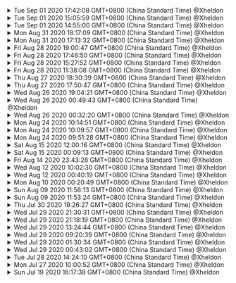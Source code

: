
<details>
<summary>
Tue Sep 01 2020 17:42:08 GMT+0800 (China Standard Time) @Xheldon

</summary>

view:
 M src/decoration.js
 M src/viewdesc.js

</details>

<details>
<summary>
Tue Sep 01 2020 15:05:59 GMT+0800 (China Standard Time) @Xheldon

</summary>

website:
 M pages/examples/index.html
 M src/collab/client/collab.js

</details>

<details>
<summary>
Tue Sep 01 2020 14:55:00 GMT+0800 (China Standard Time) @Xheldon

</summary>

website:
 M example/track/index.html
 M example/track/index.js
 M pages/examples/track/index.md
 M public/css/site.css

</details>

<details>
<summary>
Mon Aug 31 2020 18:17:09 GMT+0800 (China Standard Time) @Xheldon

</summary>

website:
 M example/footnote/index.html
 M example/footnote/index.js
 M pages/examples/footnote/index.md
 M pages/examples/lint/index.md

</details>

<details>
<summary>
Mon Aug 31 2020 17:13:32 GMT+0800 (China Standard Time) @Xheldon

</summary>

website:
 M example/lint/index.html
 M example/lint/index.js
 M pages/examples/lint/index.md

</details>

<details>
<summary>
Fri Aug 28 2020 19:00:47 GMT+0800 (China Standard Time) @Xheldon

</summary>

website:
 M pages/examples/codemirror/index.md
 M pages/examples/dino/index.md
 M pages/examples/markdown/index.md
 M pages/examples/menu/index.md
 M pages/examples/schema/index.md
 M pages/examples/tooltip/index.md
 M pages/examples/upload/index.md

</details>

<details>
<summary>
Fri Aug 28 2020 17:46:50 GMT+0800 (China Standard Time) @Xheldon

</summary>

website:
 M example/codemirror/index.html
 M example/codemirror/index.js
 M pages/examples/codemirror/index.md

</details>

<details>
<summary>
Fri Aug 28 2020 15:27:52 GMT+0800 (China Standard Time) @Xheldon

</summary>

website:
 M example/menu/index.html
 M example/menu/index.js
 M pages/examples/menu/index.md

</details>

<details>
<summary>
Fri Aug 28 2020 11:38:08 GMT+0800 (China Standard Time) @Xheldon

</summary>

website:
 M example/schema/index.js
 M pages/examples/schema/index.md

</details>

<details>
<summary>
Thu Aug 27 2020 18:30:39 GMT+0800 (China Standard Time) @Xheldon

</summary>

website:
 M pages/examples/schema/index.md
?? package-lock.json

</details>

<details>
<summary>
Thu Aug 27 2020 17:50:47 GMT+0800 (China Standard Time) @Xheldon

</summary>

view:
 M src/decoration.js
 M src/index.js

website:
?? package-lock.json

</details>

<details>
<summary>
Wed Aug 26 2020 19:04:21 GMT+0800 (China Standard Time) @Xheldon

</summary>

view:
 M src/index.js

website:
?? package-lock.json

</details>

<details>
<summary>
Wed Aug 26 2020 00:49:43 GMT+0800 (China Standard Time) @Xheldon

</summary>

website:
 M pages/examples/schema/index.md

</details>

<details>
<summary>
Wed Aug 26 2020 00:32:20 GMT+0800 (China Standard Time) @Xheldon

</summary>

website:
 M src/build/ref.js

</details>

<details>
<summary>
Mon Aug 24 2020 10:14:51 GMT+0800 (China Standard Time) @Xheldon

</summary>

website:
 M package.json

</details>

<details>
<summary>
Mon Aug 24 2020 10:09:57 GMT+0800 (China Standard Time) @Xheldon

</summary>

website:
M  bin/build-example.js
M  bin/build-library.js
M  pages/index.html
M  public/css/site.css
A  public/logos/atypon.svg

</details>

<details>
<summary>
Mon Aug 24 2020 09:51:28 GMT+0800 (China Standard Time) @Xheldon

</summary>

website:
 M example/upload/index.html
 M example/upload/index.js
 M pages/examples/upload/index.md

</details>

<details>
<summary>
Sat Aug 15 2020 12:00:16 GMT+0800 (China Standard Time) @Xheldon

</summary>

website:
 M bin/build-example.js
 M package.json

</details>

<details>
<summary>
Sat Aug 15 2020 00:09:13 GMT+0800 (China Standard Time) @Xheldon

</summary>

website:
 M example/tooltip/index.html
 M example/tooltip/index.js
 M pages/examples/tooltip/index.md

</details>

<details>
<summary>
Fri Aug 14 2020 23:43:28 GMT+0800 (China Standard Time) @Xheldon

</summary>

menu:
 M src/menu.js

website:
 M example/basic/index.js
 M example/dino/index.js
 M example/markdown/index.html
 M pages/examples/dino/index.md
 M pages/examples/markdown/index.md

</details>

<details>
<summary>
Wed Aug 12 2020 10:02:30 GMT+0800 (China Standard Time) @Xheldon

</summary>

view:
 M src/README.md
 M src/decoration.js

website:
 M example/basic/index.html
 M example/dino/index.html
 M pages/examples/basic/index.md
 M pages/examples/dino/index.md
 M src/build/buildfile.js

</details>

<details>
<summary>
Wed Aug 12 2020 00:40:19 GMT+0800 (China Standard Time) @Xheldon

</summary>

state:
 M src/plugin.js
 M src/selection.js

website:
 M public/css/site.css

</details>

<details>
<summary>
Mon Aug 10 2020 00:20:49 GMT+0800 (China Standard Time) @Xheldon

</summary>

website:
 M pages/index.html

</details>

<details>
<summary>
Sun Aug 09 2020 11:56:13 GMT+0800 (China Standard Time) @Xheldon

</summary>

website:
 M pages/docs/ref/index.html

</details>

<details>
<summary>
Sun Aug 09 2020 11:53:24 GMT+0800 (China Standard Time) @Xheldon

</summary>

state:
 M src/selection.js

website:
 M pages/docs/ref/index.html
 M pages/index.html
 M public/css/site.css
 M src/build/ref.js
 M templates/head.html

</details>

<details>
<summary>
Thu Jul 30 2020 19:26:27 GMT+0800 (China Standard Time) @Xheldon

</summary>

state:
 M src/plugin.js
 M src/state.js

website:
 M public/css/site.css

</details>

<details>
<summary>
Wed Jul 29 2020 21:30:31 GMT+0800 (China Standard Time) @Xheldon

</summary>

website:
 M public/css/site.css
 M templates/foot.html

</details>

<details>
<summary>
Wed Jul 29 2020 21:18:19 GMT+0800 (China Standard Time) @Xheldon

</summary>

website:
 M public/css/site.css

</details>

<details>
<summary>
Wed Jul 29 2020 13:24:44 GMT+0800 (China Standard Time) @Xheldon

</summary>

website:
 M public/css/site.css
 M templates/head.html

</details>

<details>
<summary>
Wed Jul 29 2020 09:20:39 GMT+0800 (China Standard Time) @Xheldon

</summary>

state:
 M src/README.md
 M src/state.js

website:
 M markdown/ref_intro.md
 M src/build/ref.js

</details>

<details>
<summary>
Wed Jul 29 2020 01:30:34 GMT+0800 (China Standard Time) @Xheldon

</summary>

website:
 M pages/docs/index.html
 M src/build/templates.js
 M templates/head.html

</details>

<details>
<summary>
Wed Jul 29 2020 00:43:02 GMT+0800 (China Standard Time) @Xheldon

</summary>

website:
 M pages/examples/index.html
 M pages/index.html
 M templates/foot.html

</details>

<details>
<summary>
Tue Jul 28 2020 14:24:10 GMT+0800 (China Standard Time) @Xheldon

</summary>

website:
 M pages/index.html
 M src/build/templates.js

</details>

<details>
<summary>
Mon Jul 27 2020 10:00:52 GMT+0800 (China Standard Time) @Xheldon

</summary>

view:
 M src/index.js

website:
 M package.json
 M public/css/site.css
 M src/build/ref.js
 M src/devserver.js

</details>

<details>
<summary>
Sun Jul 19 2020 16:17:38 GMT+0800 (China Standard Time) @Xheldon

</summary>

website:
 M markdown/ref_intro.md
 M pages/docs/ref/index.html
 M pages/index.html
 M templates/head.html

</details>
